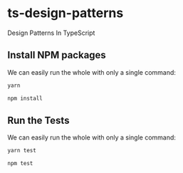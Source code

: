# ts-design-patterns
Design Patterns In TypeScript

## Install NPM packages
We can easily run the whole with only a single command:
```bash
yarn 
```
```bash
npm install
```
## Run the Tests
We can easily run the whole with only a single command:
```bash
yarn test
```
```bash
npm test
```
